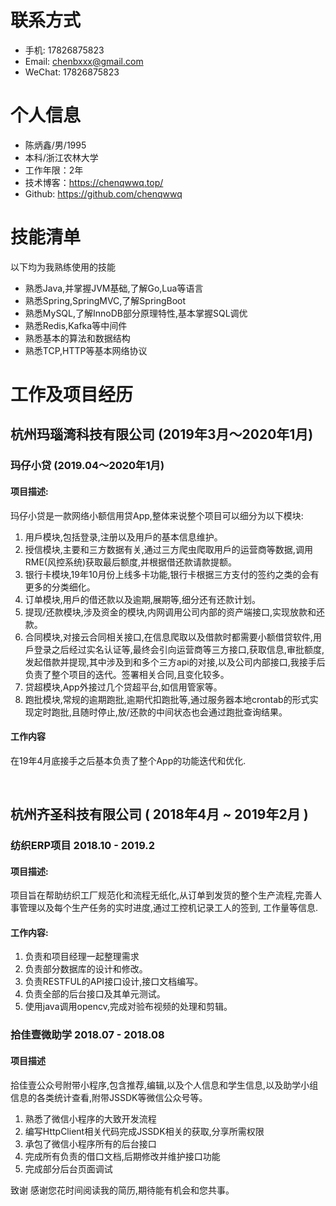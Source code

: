 
# 联系方式
- 手机: 17826875823
- Email: chenbxxx@gmail.com
- WeChat: 17826875823



# 个人信息

 - 陈炳鑫/男/1995
 - 本科/浙江农林大学
 - 工作年限：2年
 - 技术博客：https://chenqwwq.top/
 - Github: https://github.com/chenqwwq


# 技能清单

以下均为我熟练使用的技能

- 熟悉Java,并掌握JVM基础,了解Go,Lua等语言
- 熟悉Spring,SpringMVC,了解SpringBoot
- 熟悉MySQL,了解InnoDB部分原理特性,基本掌握SQL调优
- 熟悉Redis,Kafka等中间件
- 熟悉基本的算法和数据结构
- 熟悉TCP,HTTP等基本网络协议

# 工作及项目经历
## 杭州玛瑙湾科技有限公司 (2019年3月〜2020年1月)
### 玛仔小贷 (2019.04〜2020年1月)
#### 项目描述: 
玛仔小贷是一款网络小额信用贷App,整体来说整个项目可以细分为以下模块:
1. 用戶模块,包括登录,注册以及用戶的基本信息维护。
2.  授信模块,主要和三方数据有关,通过三方爬虫爬取用戶的运营商等数据,调用RME(⻛控系统)获取最后额度,并根据借还款请款提额。
3.  银行卡模块,19年10月份上线多卡功能,银行卡根据三方支付的签约之类的会有更多的分类细化。
4.  订单模块,用戶的借还款以及逾期,展期等,细分还有还款计划。
5.  提现/还款模块,涉及资金的模块,内网调用公司内部的资产端接口,实现放款和还款。
6.  合同模块,对接云合同相关接口,在信息爬取以及借款时都需要小额借贷软件,用戶登录之后经过实名认证等,最终会引向运营商等三方接口,获取信息,审批额度,发起借款并提现,其中涉及到和多个三方api的对接,以及公司内部接口,我接手后负责了整个项目的迭代。签署相关合同,且变化较多。
7.  贷超模块,App外接过几个贷超平台,如信用管家等。
8.  跑批模块,常规的逾期跑批,逾期代扣跑批等,通过服务器本地crontab的形式实现定时跑批,且随时停止,放/还款的中间状态也会通过跑批查询结果。
#### 工作内容
   在19年4月底接手之后基本负责了整个App的功能迭代和优化.
   
 <br>
   
## 杭州⻬圣科技有限公司 ( 2018年4月 ~ 2019年2月 )
### 纺织ERP项目 2018.10 - 2019.2
#### 项目描述:
项目旨在帮助纺织工厂规范化和流程无纸化,从订单到发货的整个生产流程,完善人事管理以及每个生产任务的实时进度,通过工控机记录工人的签到,
工作量等信息.
#### 工作内容:
1. 负责和项目经理一起整理需求
2.  负责部分数据库的设计和修改。
3.  负责RESTFUL的API接口设计,接口文档编写。
4.   负责全部的后台接口及其单元测试。
5. 使用java调用opencv,完成对验布视频的处理和剪辑。

### 拾佳壹微助学 2018.07 - 2018.08
  #### 项目描述
  拾佳壹公众号附带小程序,包含推荐,编辑,以及个人信息和学生信息,以及助学小组信息的各类统计查看,附带JSSDK等微信公众号等。
1. 熟悉了微信小程序的大致开发流程
2. 编写HttpClient相关代码完成JSSDK相关的获取,分享所需权限
3. 承包了微信小程序所有的后台接口
4. 完成所有负责的借口文档,后期修改并维护接口功能
5. 完成部分后台⻚面调试

致谢
感谢您花时间阅读我的简历,期待能有机会和您共事。



      
